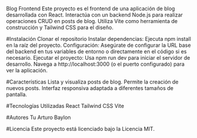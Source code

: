 Blog Frontend
Este proyecto es el frontend de una aplicación de blog desarrollada con React. Interactúa con un backend Node.js para realizar operaciones CRUD en posts de blog. Utiliza Vite como herramienta de construcción y Tailwind CSS para el diseño.

#Instalación
Clonar el repositorio
Instalar dependencias: Ejecuta npm install en la raíz del proyecto.
Configuración: Asegúrate de configurar la URL base del backend en tus variables de entorno o directamente en el código si es necesario.
Ejecutar el proyecto: Usa npm run dev para iniciar el servidor de desarrollo. Navega a http://localhost:3000 (o el puerto configurado) para ver la aplicación.

#Características
Lista y visualiza posts de blog.
Permite la creación de nuevos posts.
Interfaz responsiva adaptada a diferentes tamaños de pantalla.

#Tecnologías Utilizadas
React
Tailwind CSS
Vite

#Autores
Tu Arturo Baylon

#Licencia
Este proyecto está licenciado bajo la Licencia MIT.
